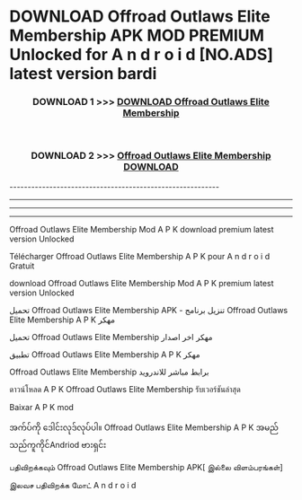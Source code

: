 # DOWNLOAD Offroad Outlaws Elite Membership  APK MOD PREMIUM Unlocked for A n d r o i d [NO.ADS] latest version bardi 



<div align="center">

<h3>DOWNLOAD 1 >>> <a href="https://getmod2.web.app/?judul=Offroad Outlaws Elite Membership ">DOWNLOAD Offroad Outlaws Elite Membership </a></h3><br>

<h3>DOWNLOAD 2 >>> <a href="https://getmod2.web.app/?judul=Offroad Outlaws Elite Membership ">Offroad Outlaws Elite Membership  DOWNLOAD </a></h3>

</div>
----------------------------------------------------------

----------------------------------------------------------

----------------------------------------------------------

----------------------------------------------------------

Offroad Outlaws Elite Membership  Mod A P K download premium latest version Unlocked

Télécharger Offroad Outlaws Elite Membership  A P K pour A n d r o i d Gratuit

download Offroad Outlaws Elite Membership  Mod A P K premium latest version Unlocked

تحميل Offroad Outlaws Elite Membership  APK - تنزيل برنامج Offroad Outlaws Elite Membership  A P K مهكر

تحميل Offroad Outlaws Elite Membership  مهكر اخر اصدار

تطبيق Offroad Outlaws Elite Membership  A P K مهكر

Offroad Outlaws Elite Membership  برابط مباشر للاندرويد

ดาวน์โหลด A P K Offroad Outlaws Elite Membership  รับเวอร์ชันล่าสุด

Baixar A P K mod

အက်ပ်ကို ဒေါင်းလုဒ်လုပ်ပါ။ Offroad Outlaws Elite Membership  A P K အမည်သည်ကူကိုင်Andriod ဗားရှင်း

பதிவிறக்கவும் Offroad Outlaws Elite Membership  APK[ இல்லை விளம்பரங்கள்] 
 
இலவச பதிவிறக்க மோட் A n d r o i d



